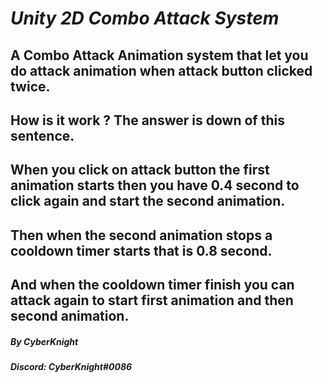 # ***Unity 2D Combo Attack System***

## A Combo Attack Animation system that let you do attack animation when attack button clicked twice.
## How is it work ? The answer is down of this sentence.
## **When you click on attack button the first animation starts then you have 0.4 second to click again and start the second animation.**
## **Then when the second animation stops a cooldown timer starts that is 0.8 second.**
## **And when the cooldown timer finish you can attack again to start first animation and then second animation.**


##### By **CyberKnight**
##### Discord: **CyberKnight#0086**
